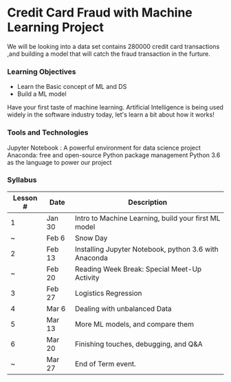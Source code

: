 # Credit Card Fraud with Machine Learning Project

We will be looking into a data set contains 280000 credit card transactions ,and building a model that will catch the fraud transaction in the furture.

### Learning Objectives

* Learn the Basic concept of ML and DS
* Build a ML model

Have your first taste of machine learning. Artificial Intelligence is being used widely in the software industry today, let's learn a bit about how it works!

### Tools and Technologies
Jupyter Notebook : A powerful environment for data science project
Anaconda: free and open-source Python package management
Python 3.6 as the language to power our project

### Syllabus

|Lesson #	|Date	 |Description
|   --      | --     | --
|1	        |Jan 30  |Intro to Machine Learning, build your first ML model
|~	        |Feb 6	 |Snow Day
|2	        |Feb 13  |Installing Jupyter Notebook, python 3.6 with Anaconda
|~          |Feb 20  |Reading Week Break: Special Meet-Up Activity
|3	        |Feb 27	 |Logistics Regression
|4	        |Mar 6	 |Dealing with unbalanced Data
|5	        |Mar 13	 |More ML models, and compare them
|6          |Mar 20  |Finishing touches, debugging, and Q&A 
|~	        |Mar 27	 |End of Term event.
